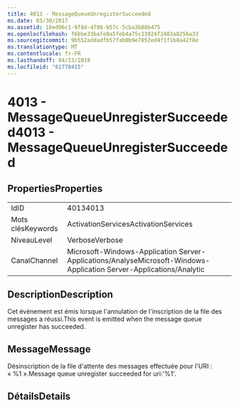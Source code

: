 ```yaml
---
title: 4013 - MessageQueueUnregisterSucceeded
ms.date: 03/30/2017
ms.assetid: 16ed96c1-9f8d-4f08-b57c-5cba3b88b475
ms.openlocfilehash: f6bbe33bafe0a5feb4a75c13924f2403a8256a33
ms.sourcegitcommit: 9b552addadfb57fab0b9e7852ed4f1f1b8a42f8e
ms.translationtype: MT
ms.contentlocale: fr-FR
ms.lasthandoff: 04/23/2019
ms.locfileid: "61778415"
---
```

# <a name="4013---messagequeueunregistersucceeded"></a><span data-ttu-id="93e5c-102">4013 - MessageQueueUnregisterSucceeded</span><span class="sxs-lookup"><span data-stu-id="93e5c-102">4013 - MessageQueueUnregisterSucceeded</span></span>
## <a name="properties"></a><span data-ttu-id="93e5c-103">Properties</span><span class="sxs-lookup"><span data-stu-id="93e5c-103">Properties</span></span>  
  
|||  
|-|-|  
|<span data-ttu-id="93e5c-104">Id</span><span class="sxs-lookup"><span data-stu-id="93e5c-104">ID</span></span>|<span data-ttu-id="93e5c-105">4013</span><span class="sxs-lookup"><span data-stu-id="93e5c-105">4013</span></span>|  
|<span data-ttu-id="93e5c-106">Mots clés</span><span class="sxs-lookup"><span data-stu-id="93e5c-106">Keywords</span></span>|<span data-ttu-id="93e5c-107">ActivationServices</span><span class="sxs-lookup"><span data-stu-id="93e5c-107">ActivationServices</span></span>|  
|<span data-ttu-id="93e5c-108">Niveau</span><span class="sxs-lookup"><span data-stu-id="93e5c-108">Level</span></span>|<span data-ttu-id="93e5c-109">Verbose</span><span class="sxs-lookup"><span data-stu-id="93e5c-109">Verbose</span></span>|  
|<span data-ttu-id="93e5c-110">Canal</span><span class="sxs-lookup"><span data-stu-id="93e5c-110">Channel</span></span>|<span data-ttu-id="93e5c-111">Microsoft-Windows-Application Server-Applications/Analyse</span><span class="sxs-lookup"><span data-stu-id="93e5c-111">Microsoft-Windows-Application Server-Applications/Analytic</span></span>|  
  
## <a name="description"></a><span data-ttu-id="93e5c-112">Description</span><span class="sxs-lookup"><span data-stu-id="93e5c-112">Description</span></span>  
 <span data-ttu-id="93e5c-113">Cet événement est émis lorsque l'annulation de l'inscription de la file des messages a réussi.</span><span class="sxs-lookup"><span data-stu-id="93e5c-113">This event is emitted when the message queue unregister has succeeded.</span></span>  
  
## <a name="message"></a><span data-ttu-id="93e5c-114">Message</span><span class="sxs-lookup"><span data-stu-id="93e5c-114">Message</span></span>  
 <span data-ttu-id="93e5c-115">Désinscription de la file d'attente des messages effectuée pour l'URI : « %1 ».</span><span class="sxs-lookup"><span data-stu-id="93e5c-115">Message queue unregister succeeded for uri:'%1'.</span></span>  
  
## <a name="details"></a><span data-ttu-id="93e5c-116">Détails</span><span class="sxs-lookup"><span data-stu-id="93e5c-116">Details</span></span>
